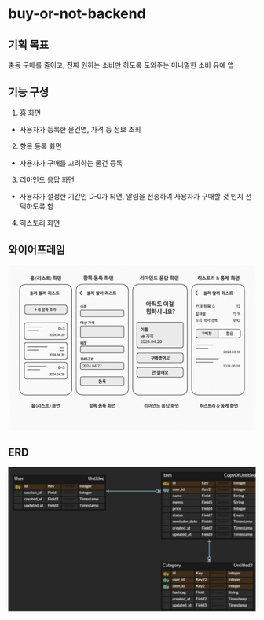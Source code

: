 # buy-or-not-backend

## 기획 목표
충동 구매를 줄이고, 진짜 원하는 소비만 하도록 도와주는 미니멀한 소비 유예 앱

## 기능 구성
1. 홈 화면
  - 사용자가 등록한 물건명, 가격 등 정보 조회
2. 항목 등록 화면
  - 사용자가 구매를 고려하는 물건 등록

3. 리마인드 응답 화면
  - 사용자가 설정한 기간인 D-0가 되면, 알림을 전송하여 사용자가 구매할 것 인지 선택하도록 함
4. 히스토리 화면

## 와이어프레임

![wireframe](wireframe.png)

## ERD

![alt text](image.png)